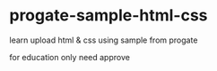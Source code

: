 # progate-sample-html-css

learn upload html & css using sample from progate

for education only
need approve
